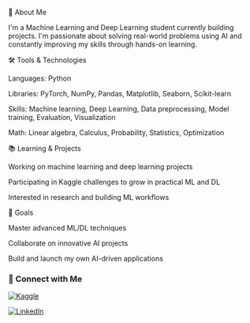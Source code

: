 👋 About Me

I'm a Machine Learning and Deep Learning student currently building projects. I'm passionate about solving real-world problems using AI and constantly improving my skills through hands-on learning.

🛠️ Tools & Technologies

Languages: Python

Libraries: PyTorch, NumPy, Pandas, Matplotlib, Seaborn, Scikit-learn

Skills: Machine learning, Deep Learning, Data preprocessing, Model training, Evaluation, Visualization

Math: Linear algebra, Calculus, Probability, Statistics, Optimization

📚 Learning & Projects

Working on machine learning and deep learning projects

Participating in Kaggle challenges to grow in practical ML and DL

Interested in research and building ML workflows

🌱 Goals

Master advanced ML/DL techniques

Collaborate on innovative AI projects

Build and launch my own AI-driven applications

### 🔗 Connect with Me

[![Kaggle](https://img.shields.io/badge/Kaggle-Profile-blue?logo=kaggle)](https://www.kaggle.com/your-username)

[![LinkedIn](https://img.shields.io/badge/LinkedIn-Connect-blue?logo=linkedin)](https://www.linkedin.com/in/your-username)
